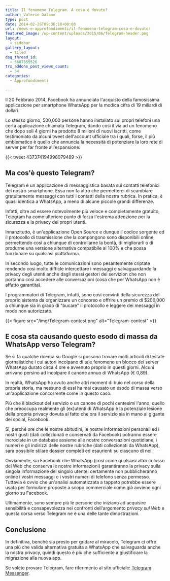 ```yaml
---
title: Il fenomeno Telegram. A cosa è dovuto?
author: Valerio Galano
type: post
date: 2014-02-26T09:36:18+00:00
url: /news-e-approfondimenti/il-fenomeno-telegram-cosa-e-dovuto/
featured_image: /wp-content/uploads/2015/06/Telegram-header.png
layout:
  - sidebar
gallery_layout:
  - tiled
dsq_thread_id:
  - 5687855526
trx_addons_post_views_count:
  - 54
categories:
  - Approfondimenti

---
```

Il 20 Febbraio 2014, Facebook ha annunciato l'acquisto della famosissima applicazione per smartphone WhatsApp per la modica cifra di 19 miliardi di dollari.

Lo stesso giorno, 500,000 persone hanno installato sui propri telefoni una certa applicazione chiamata Telegram, dando così il via ad un fenomeno che dopo soli 4 giorni ha prodotto 8 milioni di nuovi iscritti, come testimoniato da alcuni tweet dell'account ufficiale tra i quali, forse, il più emblematico è quello che annuncia la necessità di potenziare la loro rete di server per far fronte all'espansione:

{{< tweet 437374194998079489 >}}

## Ma cos'è questo Telegram?

Telegram è un applicazione di messaggistica basata sui contatti telefonici del nostro smartphone. Essa non fa altro che permetterci di scambiare gratuitamente messaggi con tutti i contatti della nostra rubrica. In pratica, è quasi identica a WhatsApp, a meno di alcune piccole grandi differenze.

Infatti, oltre ad essere notevolmente più veloce e completamente gratuito, Telegram ha come ulteriore punto di forza l'estrema attenzione per la sicurezza e la privacy dei propri utenti.

Innanzitutto, è un'applicazione Open Source e dunque il codice sorgente ed il protocollo di trasmissione che la compongono sono disponibili online, permettendo così a chiunque di controllarne la bontà, di migliorarli o di produrne una versione alternativa compatibile al 100% e che possa funzionare su qualsiasi piattaforma.

In secondo luogo, tutte le comunicazioni sono pesantemente criptate rendendo così molto difficle intercettare i messaggi e salvaguardando la privacy degli utenti anche dagli stessi gestori del servizion che non portanno così accedere alle conversazioni (cosa che per WhatsApp non è affatto garantita).

I programmatori di Telegram, infatti, sono così convinti della sicurezza del proprio sistema da organizzare un concorso e offrire un premio di $200,000 a chiunque sia in grado di "bucare" il protocollo e leggere dei messaggi in modo non autorizzato.

{{< figure src="/img/Telegram-contest.png" alt="Telegram-contest" >}}

## E cosa sta causando questo esodo di massa da WhatsApp verso Telegram?

Se si fa qualche ricerca su Google si possono trovare molti articoli di testate giornalistiche i cui autori incolpano di tale fenomeno un blocco dei server WhatsApp durato circa 4 ore e avvenuto proprio in questi giorni. Alcuni arrivano persino ad incolpare il canone annuo di WhatsApp (€ 0,89).

In realtà, WhatsApp ha avuto anche altri moment di buio nel corso della propria storia, ma nessuno di essi ha mai causato un esodo di massa verso un'applicazione concorrente come in questo caso.

Più che il blackout del servizio o un canone di pochi centesimi l'anno, quello che preoccupa realmente gli (ex)utenti di WhatsApp è la potenziale lesione della propria privacy dovuta al fatto che ora il servizio sia in mano al gigante dei social, Facebook.

Sì, perché ore che le nostre abitudini, le nostre informazioni personali ed i nostri gusti (dati collezionati e conservati da Facebook) potranno essere incrociate in un database assieme alle nostre conversazioni quotidiane, i numeri e gli indirizzi delle nostre rubriche (dati collezionati da WhatsApp), sarà possibile stilare dossier completi ed esaurienti su ciascuno di noi.

Ovviamente, sia Facebook che WhatsApp (così come qualsiasi altro colosso del Web che conserva le nostre informazioni) garantiranno la privacy sulla singola informazione del singolo utente: certamente non pubblicheranno online i vostri messaggi o i vostri numeri di telefono senza permesso. Tuttavia è ovvio che un'analisi automatizzata a tappeto potrebbe essere usata per formulare proposte a scopo commerciale come già avviene ogni giorno su Facebook.

Ultimamente, sono sempre più le persone che iniziano ad acquisire sensibilità e consapevolezza nei confronti dell'argomento _privacy sul Web_ e questa corsa verso Telegram ne è una delle tante dimostrazioni.

## Conclusione

In definitiva, benché sia presto per gridare al miracolo, Telegram ci offre una più che valida alternativa gratuita a WhatsApp che salvaguarda anche la nostra privacy, quindi questo è più che sufficiente a giustificare la migrazione alla nuova app.

Se volete provare Telegram, fare riferimento al sito ufficiale: [Telegram Messenger][1].

 [1]: https://telegram.org/